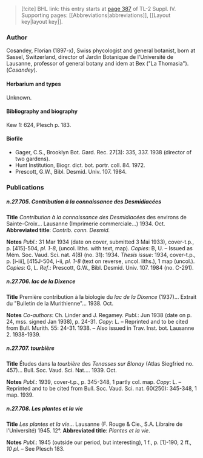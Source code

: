 > [!cite] BHL link: this entry starts at [page 387](https://www.biodiversitylibrary.org/item/103860#page/397/mode/1up) of TL-2 Suppl. IV.
> Supporting pages: [[Abbreviations|abbreviations]], [[Layout key|layout key]].

### Author

Cosandey, Florian (1897-x), Swiss phycologist and general botanist, born at Sassel, Switzerland, director of Jardin Botanique de l'Université de Lausanne, professor of general botany and idem at Bex ("La Thomasia"). (*Cosandey*).

#### Herbarium and types

Unknown.

#### Bibliography and biography

Kew 1: 624, Plesch p. 183.

#### Biofile

- Gager, C.S., Brooklyn Bot. Gard. Rec. 27(3): 335, 337. 1938 (director of two gardens).
- Hunt Institution, Biogr. dict. bot. portr. coll. 84. 1972.
- Prescott, G.W., Bibl. Desmid. Univ. 107. 1984.

### Publications

##### n.27.705. Contribution à la connaissance des Desmidiacées

**Title**
*Contribution à la connaissance des Desmidiacées* des environs de Sainte-Croix... Lausanne (Imprimerie commerciale...) 1934. Oct.
**Abbreviated title**: *Contrib. conn. Desmid.*

**Notes**
*Publ*.: 31 Mar 1934 (date on cover, submitted 3 Mai 1933), cover-t.p., p. \[415\]-504, *pl. 1-8*, (uncol. liths. with text, map). *Copies*: B, U. – Issued as Mém. Soc. Vaud. Sci. nat. 4(8) (no. 31): 1934.
*Thesis issue*: 1934, cover-t.p., p. \[i-iii\], \[415J-504, i-ii, *pl. 1-8* (text on reverse, uncol. liths.), 1 map (uncol.). *Copies*: G, L.
*Ref*.: Prescott, G.W., Bibl. Desmid. Univ. 107. 1984 (no. C-291).

##### n.27.706. lac de la Dixence

**Title**
Première contribution à la biologie du *lac de la Dixence* (1937)... Extrait du "Bulletin de la Murithienne"... 1938. Oct.

**Notes**
*Co-authors*: Ch. Linder and J. Regamey.
*Publ*.: Jun 1938 (date on p. 24, mss. signed Jan 1938), p. 24-31. *Copy*: L. – Reprinted and to be cited from Bull. Murith. 55: 24-31. 1938. – Also issued in Trav. Inst. bot. Lausanne 2. 1938-1939.

##### n.27.707. tourbière

**Title**
Études dans la *tourbière* des *Tenasses sur Blonay* (Atlas Siegfried no. 457)... Bull. Soc. Vaud. Sci. Nat.... 1939. Oct.

**Notes**
*Publ*.: 1939, cover-t.p., p. 345-348, 1 partly col. map. *Copy*: L. – Reprinted and to be cited from Bull. Soc. Vaud. Sci. nat. 60(250): 345-348, 1 map. 1939.

##### n.27.708. Les plantes et la vie

**Title**
*Les plantes et la vie*... Lausanne (F. Rouge & Cie., S.A. Libraire de l'Université) 1945. 12°.
**Abbreviated title**: *Plantes et la vie*.

**Notes**
*Publ*.: 1945 (outside our period, but interesting), 1 f., p. \[1\]-190, 2 ff., *10 pl*. – See Plesch 183.

